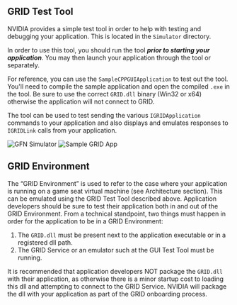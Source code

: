 ## GRID Test Tool
NVIDIA provides a simple test tool in order to help with testing and debugging your application. This is located in the `Simulator` directory.

In order to use this tool, you should run the tool **_prior to starting your application_**. You may then launch your application through the tool or separately.

For reference, you can use the `SampleCPPGUIApplication` to test out the tool. You'll need to compile the sample application and open the compiled `.exe` in the tool. Be sure to use the correct `GRID.dll` binary (Win32 or x64) otherwise the application will not connect to GRID.

The tool can be used to test sending the various `IGRIDApplication` commands to your application and also displays and emulates responses to `IGRIDLink` calls from your application.

![GFN Simulator](https://github.com/camify/GFN-Link/blob/master/docs/GFNSimulator.png)
![Sample GRID App](https://github.com/camify/GFN-Link/blob/master/docs/sampleGRIDapp.png)

## GRID Environment
The “GRID Environment” is used to refer to the case where your application is running on a game seat virtual machine (see Architecture section). This can be emulated using the GRID Test Tool described above.
Application developers should be sure to test their application both in and out of the GRID Environment.
From a technical standpoint, two things must happen in order for the application to be in a GRID Environment:<br/>
1. 	The `GRID.dll` must be present next to the application executable or in a registered dll path.<br/>
2. 	The GRID Service or an emulator such at the GUI Test Tool must be running.

It is recommended that application developers NOT package the `GRID.dll` with their application, as otherwise there is a minor startup cost to loading this dll and attempting to connect to the GRID Service. NVIDIA will package the dll with your application as part of the GRID onboarding process.

